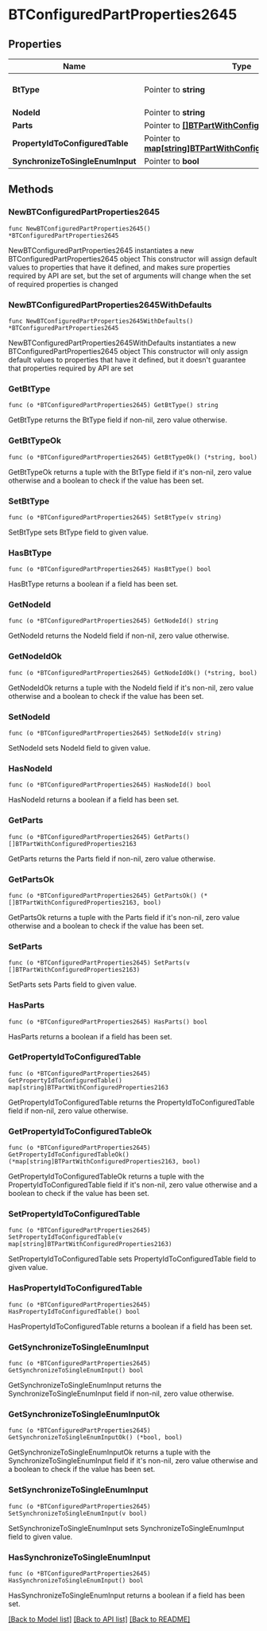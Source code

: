# BTConfiguredPartProperties2645

## Properties

Name | Type | Description | Notes
------------ | ------------- | ------------- | -------------
**BtType** | Pointer to **string** | Type of JSON object. | [optional] 
**NodeId** | Pointer to **string** |  | [optional] 
**Parts** | Pointer to [**[]BTPartWithConfiguredProperties2163**](BTPartWithConfiguredProperties2163.md) |  | [optional] 
**PropertyIdToConfiguredTable** | Pointer to [**map[string]BTPartWithConfiguredProperties2163**](BTPartWithConfiguredProperties2163.md) |  | [optional] 
**SynchronizeToSingleEnumInput** | Pointer to **bool** |  | [optional] 

## Methods

### NewBTConfiguredPartProperties2645

`func NewBTConfiguredPartProperties2645() *BTConfiguredPartProperties2645`

NewBTConfiguredPartProperties2645 instantiates a new BTConfiguredPartProperties2645 object
This constructor will assign default values to properties that have it defined,
and makes sure properties required by API are set, but the set of arguments
will change when the set of required properties is changed

### NewBTConfiguredPartProperties2645WithDefaults

`func NewBTConfiguredPartProperties2645WithDefaults() *BTConfiguredPartProperties2645`

NewBTConfiguredPartProperties2645WithDefaults instantiates a new BTConfiguredPartProperties2645 object
This constructor will only assign default values to properties that have it defined,
but it doesn't guarantee that properties required by API are set

### GetBtType

`func (o *BTConfiguredPartProperties2645) GetBtType() string`

GetBtType returns the BtType field if non-nil, zero value otherwise.

### GetBtTypeOk

`func (o *BTConfiguredPartProperties2645) GetBtTypeOk() (*string, bool)`

GetBtTypeOk returns a tuple with the BtType field if it's non-nil, zero value otherwise
and a boolean to check if the value has been set.

### SetBtType

`func (o *BTConfiguredPartProperties2645) SetBtType(v string)`

SetBtType sets BtType field to given value.

### HasBtType

`func (o *BTConfiguredPartProperties2645) HasBtType() bool`

HasBtType returns a boolean if a field has been set.

### GetNodeId

`func (o *BTConfiguredPartProperties2645) GetNodeId() string`

GetNodeId returns the NodeId field if non-nil, zero value otherwise.

### GetNodeIdOk

`func (o *BTConfiguredPartProperties2645) GetNodeIdOk() (*string, bool)`

GetNodeIdOk returns a tuple with the NodeId field if it's non-nil, zero value otherwise
and a boolean to check if the value has been set.

### SetNodeId

`func (o *BTConfiguredPartProperties2645) SetNodeId(v string)`

SetNodeId sets NodeId field to given value.

### HasNodeId

`func (o *BTConfiguredPartProperties2645) HasNodeId() bool`

HasNodeId returns a boolean if a field has been set.

### GetParts

`func (o *BTConfiguredPartProperties2645) GetParts() []BTPartWithConfiguredProperties2163`

GetParts returns the Parts field if non-nil, zero value otherwise.

### GetPartsOk

`func (o *BTConfiguredPartProperties2645) GetPartsOk() (*[]BTPartWithConfiguredProperties2163, bool)`

GetPartsOk returns a tuple with the Parts field if it's non-nil, zero value otherwise
and a boolean to check if the value has been set.

### SetParts

`func (o *BTConfiguredPartProperties2645) SetParts(v []BTPartWithConfiguredProperties2163)`

SetParts sets Parts field to given value.

### HasParts

`func (o *BTConfiguredPartProperties2645) HasParts() bool`

HasParts returns a boolean if a field has been set.

### GetPropertyIdToConfiguredTable

`func (o *BTConfiguredPartProperties2645) GetPropertyIdToConfiguredTable() map[string]BTPartWithConfiguredProperties2163`

GetPropertyIdToConfiguredTable returns the PropertyIdToConfiguredTable field if non-nil, zero value otherwise.

### GetPropertyIdToConfiguredTableOk

`func (o *BTConfiguredPartProperties2645) GetPropertyIdToConfiguredTableOk() (*map[string]BTPartWithConfiguredProperties2163, bool)`

GetPropertyIdToConfiguredTableOk returns a tuple with the PropertyIdToConfiguredTable field if it's non-nil, zero value otherwise
and a boolean to check if the value has been set.

### SetPropertyIdToConfiguredTable

`func (o *BTConfiguredPartProperties2645) SetPropertyIdToConfiguredTable(v map[string]BTPartWithConfiguredProperties2163)`

SetPropertyIdToConfiguredTable sets PropertyIdToConfiguredTable field to given value.

### HasPropertyIdToConfiguredTable

`func (o *BTConfiguredPartProperties2645) HasPropertyIdToConfiguredTable() bool`

HasPropertyIdToConfiguredTable returns a boolean if a field has been set.

### GetSynchronizeToSingleEnumInput

`func (o *BTConfiguredPartProperties2645) GetSynchronizeToSingleEnumInput() bool`

GetSynchronizeToSingleEnumInput returns the SynchronizeToSingleEnumInput field if non-nil, zero value otherwise.

### GetSynchronizeToSingleEnumInputOk

`func (o *BTConfiguredPartProperties2645) GetSynchronizeToSingleEnumInputOk() (*bool, bool)`

GetSynchronizeToSingleEnumInputOk returns a tuple with the SynchronizeToSingleEnumInput field if it's non-nil, zero value otherwise
and a boolean to check if the value has been set.

### SetSynchronizeToSingleEnumInput

`func (o *BTConfiguredPartProperties2645) SetSynchronizeToSingleEnumInput(v bool)`

SetSynchronizeToSingleEnumInput sets SynchronizeToSingleEnumInput field to given value.

### HasSynchronizeToSingleEnumInput

`func (o *BTConfiguredPartProperties2645) HasSynchronizeToSingleEnumInput() bool`

HasSynchronizeToSingleEnumInput returns a boolean if a field has been set.


[[Back to Model list]](../README.md#documentation-for-models) [[Back to API list]](../README.md#documentation-for-api-endpoints) [[Back to README]](../README.md)


